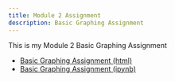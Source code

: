 ```yaml
---
title: Module 2 Assignment
description: Basic Graphing Assignment
---
```


This is my Module 2 Basic Graphing Assignment
- [Basic Graphing Assignment (html)](BasicGraphAssignment.html)
- [Basic Graphing Assignment (ipynb)](BasicGraphAssignment.ipynb)
